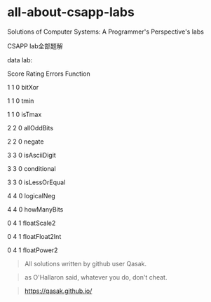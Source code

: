 # all-about-csapp-labs
Solutions of Computer Systems: A Programmer's Perspective's labs

CSAPP lab全部题解

data lab:

Score   Rating  Errors  Function

 1      1       0       bitXor
 
 1      1       0       tmin
 
 1      1       0       isTmax
 
 2      2       0       allOddBits
 
 2      2       0       negate
 
 3      3       0       isAsciiDigit
 
 3      3       0       conditional
 
 3      3       0       isLessOrEqual
 
 4      4       0       logicalNeg
 
 4      4       0       howManyBits
 
 0      4       1       floatScale2
 
 0      4       1       floatFloat2Int
 
 0      4       1       floatPower2


> All solutions written by github user Qasak.

> as O'Hallaron said, whatever you do, don't cheat.

> https://qasak.github.io/
